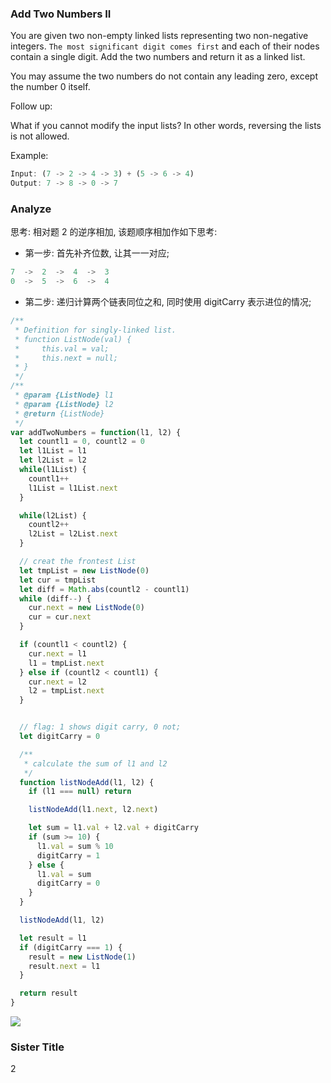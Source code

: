 ### Add Two Numbers II

You are given two non-empty linked lists representing two non-negative integers. `The most significant digit comes first` and each of their nodes contain a single digit. Add the two numbers and return it as a linked list.

You may assume the two numbers do not contain any leading zero, except the number 0 itself.

Follow up:

What if you cannot modify the input lists? In other words, reversing the lists is not allowed.

Example:

```js
Input: (7 -> 2 -> 4 -> 3) + (5 -> 6 -> 4)
Output: 7 -> 8 -> 0 -> 7
```

### Analyze

思考: 相对题 2 的逆序相加, 该题顺序相加作如下思考:

* 第一步: 首先补齐位数, 让其一一对应;

```js
7  ->  2  ->  4  ->  3
0  ->  5  ->  6  ->  4
```

* 第二步: 递归计算两个链表同位之和, 同时使用 digitCarry 表示进位的情况;

```js
/**
 * Definition for singly-linked list.
 * function ListNode(val) {
 *     this.val = val;
 *     this.next = null;
 * }
 */
/**
 * @param {ListNode} l1
 * @param {ListNode} l2
 * @return {ListNode}
 */
var addTwoNumbers = function(l1, l2) {
  let countl1 = 0, countl2 = 0
  let l1List = l1
  let l2List = l2
  while(l1List) {
    countl1++
    l1List = l1List.next
  }

  while(l2List) {
    countl2++
    l2List = l2List.next
  }

  // creat the frontest List
  let tmpList = new ListNode(0)
  let cur = tmpList
  let diff = Math.abs(countl2 - countl1)
  while (diff--) {
    cur.next = new ListNode(0)
    cur = cur.next
  }

  if (countl1 < countl2) {
    cur.next = l1
    l1 = tmpList.next
  } else if (countl2 < countl1) {
    cur.next = l2
    l2 = tmpList.next
  }


  // flag: 1 shows digit carry, 0 not;
  let digitCarry = 0

  /**
   * calculate the sum of l1 and l2
   */
  function listNodeAdd(l1, l2) {
    if (l1 === null) return

    listNodeAdd(l1.next, l2.next)

    let sum = l1.val + l2.val + digitCarry
    if (sum >= 10) {
      l1.val = sum % 10
      digitCarry = 1
    } else {
      l1.val = sum
      digitCarry = 0
    }
  }

  listNodeAdd(l1, l2)

  let result = l1
  if (digitCarry === 1) {
    result = new ListNode(1)
    result.next = l1
  }

  return result
}
```

![](http://with.muyunyun.cn/c2559f9251487e23530e6932cc46516b.jpg-400)

### Sister Title

2